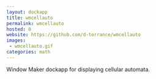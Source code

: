 ```yaml
---
layout: dockapp
title: wmcellauto
permalink: wmcellauto
hosted: 0
website: https://github.com/d-torrance/wmcellauto
images:
 - wmcellauto.gif
categories: math
---
```

Window Maker dockapp for displaying cellular automata.
